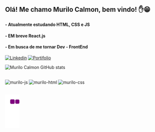 ## Olá! Me chamo Murilo Calmon, bem vindo! ✋😁

#### - Atualmente estudando HTML, CSS e JS

#### - EM breve React.js

#### - Em busca de me tornar Dev - FrontEnd

[![Linkedin](https://img.shields.io/badge/LinkedIn-0077B5?style=for-the-badge&logo=linkedin&logoColor=white)](https://www.linkedin.com/in/murilo-calmon-3a7876234/)
[![Portifolio](https://img.shields.io/badge/website-000000?label=portifolio&style=for-the-badge&logo=About.me&logoColor=white)](https://murilocalmon.github.io/Portifolio/)

![Murilo Calmon GitHub stats](https://github-readme-stats.vercel.app/api?username=MuriloCalmon&show_icons=true&theme=radical)

<div style="display: inline_block"><br>
  <img align="center" alt="murilo-js" src="https://img.shields.io/badge/JavaScript-323330?style=for-the-badge&logo=javascript&logoColor=F7DF1E">
  <img align="center" alt="murilo-html" src="https://img.shields.io/badge/HTML5-E34F26?style=for-the-badge&logo=html5&logoColor=white">
  <img align="center" alt="murilo-css" src="https://img.shields.io/badge/CSS3-1572B6?style=for-the-badge&logo=css3&logoColor=white">
</div>
  <br>
<div> 

![snake gif](https://github.com/MuriloCalmon/MuriloCalmon/blob/output/github-contribution-grid-snake.gif)

